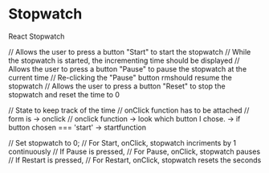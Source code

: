 # Stopwatch
React Stopwatch

// Allows the user to press a button "Start" to start the stopwatch
// While the stopwatch is started, the incrementing time should be displayed
// Allows the user to press a button "Pause" to pause the stopwatch at the current time
// Re-clicking the "Pause" button rmshould resume the stopwatch
// Allows the user to press a button "Reset" to stop the stopwatch and reset the time to 0

// State to keep track of the time 
// onClick function has to be attached
// form is -> onclick
// onclick function -> look which button I chose. -> if button chosen === 'start' -> startfunction

// Set stopwatch to 0;
// For Start, onClick, stopwatch incriments by 1 continuously
  // If Pause is pressed, 
    // For Pause, onClick, stopwatch pauses 
  // If Restart is pressed, 
    // For Restart, onClick, stopwatch resets the seconds 
